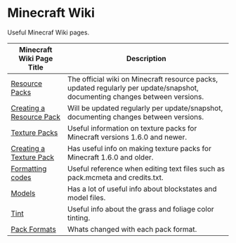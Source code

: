# Minecraft Wiki

Useful Minecraf Wiki pages.

Minecraft Wiki Page Title | Description
--|--
[Resource Packs] | The official wiki on Minecraft resource packs, updated regularly per update/snapshot, documenting changes between versions.
[Creating a Resource Pack] | Will be updated regularly per update/snapshot, documenting changes between versions.
[Texture Packs] | Useful information on texture packs for Minecraft versions 1.6.0 and newer.
[Creating a Texture Pack] | Has useful info on making texture packs for Minecraft 1.6.0 and older.
[Formatting codes] | Useful reference when editing text files such as pack.mcmeta and credits.txt.
[Models] | Has a lot of useful info about blockstates and model files.
[Tint] | Useful info about the grass and foliage color tinting.
[Pack Formats] | Whats changed with each pack format.

[Resource Packs]: https://minecraft.gamepedia.com/Resource_Pack
[Creating a Resource Pack]: https://minecraft.gamepedia.com/Tutorials/Creating_a_resource_pack
[Texture Packs]: https://minecraft.gamepedia.com/Texture_Pack
[Creating a Texture Pack]: https://minecraft.gamepedia.com/Tutorials/Custom_texture_packs
[Formatting codes]: https://minecraft.gamepedia.com/Formatting_codes
[Models]: https://minecraft.gamepedia.com/Model
[Tint]: https://minecraft.gamepedia.com/Tint
[Pack Formats]: https://minecraft.fandom.com/wiki/Resource_pack#Pack_format